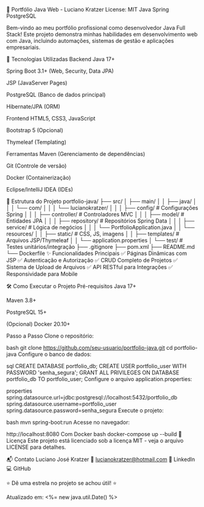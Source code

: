 📌 Portfólio Java Web - Luciano Kratzer
License: MIT
Java
Spring
PostgreSQL

Bem-vindo ao meu portfólio profissional como desenvolvedor Java Full Stack! Este projeto demonstra minhas habilidades em desenvolvimento web com Java, incluindo automações, sistemas de gestão e aplicações empresariais.

🚀 Tecnologias Utilizadas
Backend
Java 17+

Spring Boot 3.1+ (Web, Security, Data JPA)

JSP (JavaServer Pages)

PostgreSQL (Banco de dados principal)

Hibernate/JPA (ORM)

Frontend
HTML5, CSS3, JavaScript

Bootstrap 5 (Opcional)

Thymeleaf (Templating)

Ferramentas
Maven (Gerenciamento de dependências)

Git (Controle de versão)

Docker (Containerização)

Eclipse/IntelliJ IDEA (IDEs)

📂 Estrutura do Projeto
portfolio-java/
├── src/
│   ├── main/
│   │   ├── java/
│   │   │   └── com/
│   │   │       └── lucianokratzer/
│   │   │           ├── config/       # Configurações Spring
│   │   │           ├── controller/   # Controladores MVC
│   │   │           ├── model/        # Entidades JPA
│   │   │           ├── repository/   # Repositórios Spring Data
│   │   │           ├── service/      # Lógica de negócios
│   │   │           └── PortfolioApplication.java
│   │   └── resources/
│   │       ├── static/               # CSS, JS, imagens
│   │       ├── templates/            # Arquivos JSP/Thymeleaf
│   │       └── application.properties
│   └── test/                         # Testes unitários/integração
├── .gitignore
├── pom.xml
├── README.md
└── Dockerfile
✨ Funcionalidades Principais
✅ Páginas Dinâmicas com JSP
✅ Autenticação e Autorização
✅ CRUD Completo de Projetos
✅ Sistema de Upload de Arquivos
✅ API RESTful para Integrações
✅ Responsividade para Mobile

🛠 Como Executar o Projeto
Pré-requisitos
Java 17+

Maven 3.8+

PostgreSQL 15+

(Opcional) Docker 20.10+

Passo a Passo
Clone o repositório:

bash
git clone https://github.com/seu-usuario/portfolio-java.git
cd portfolio-java
Configure o banco de dados:

sql
CREATE DATABASE portfolio_db;
CREATE USER portfolio_user WITH PASSWORD 'senha_segura';
GRANT ALL PRIVILEGES ON DATABASE portfolio_db TO portfolio_user;
Configure o arquivo application.properties:

properties
spring.datasource.url=jdbc:postgresql://localhost:5432/portfolio_db
spring.datasource.username=portfolio_user
spring.datasource.password=senha_segura
Execute o projeto:

bash
mvn spring-boot:run
Acesse no navegador:

http://localhost:8080
Com Docker
bash
docker-compose up --build
📝 Licença
Este projeto está licenciado sob a licença MIT - veja o arquivo LICENSE para detalhes.

📬 Contato
Luciano José Kratzer
📧 lucianokratzer@hotmail.com
🔗 LinkedIn
💻 GitHub

⭐ Dê uma estrela no projeto se achou útil! ⭐

Atualizado em: <%= new java.util.Date() %>

